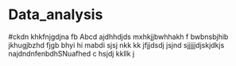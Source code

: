 # Data_analysis
#ckdn khkfnjgdjna fb
Abcd ajdhhdjds mxhkjjbwhhakh f bwbnsbjhib
jkhugjbzhd fjgb bhyi 
hi mabdi sjsj nkk
kk jfjjdsdj jsjnd sjjjjjdjskjdkjs najdndnfenbdhSNuafhed c hsjdj
kkllk j   
